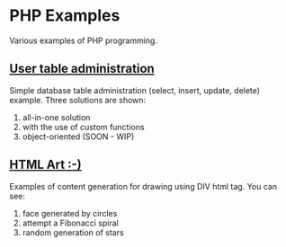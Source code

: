 # PHP Examples

Various examples of PHP programming.

## [User table administration](db-user-administration)

Simple database table administration (select, insert, update, delete) example. Three solutions are shown:

1. all-in-one solution
2. with the use of custom functions
3. object-oriented (SOON - WIP)

## [HTML Art :-)](html-art)

Examples of content generation for drawing using DIV html tag. You can see:

1. face generated by circles
2. attempt a Fibonacci spiral
3. random generation of stars
